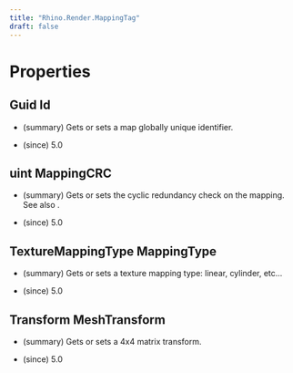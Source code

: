 ```yaml
---
title: "Rhino.Render.MappingTag"
draft: false
---
```


# Properties
## Guid Id
- (summary) 
      Gets or sets a map globally unique identifier.
     
- (since) 5.0
## uint MappingCRC
- (summary) 
     Gets or sets the cyclic redundancy check on the mapping.
     See also .
     
- (since) 5.0
## TextureMappingType MappingType
- (summary) 
      Gets or sets a texture mapping type: linear, cylinder, etc...
     
- (since) 5.0
## Transform MeshTransform
- (summary) 
     Gets or sets a 4x4 matrix transform.
     
- (since) 5.0
